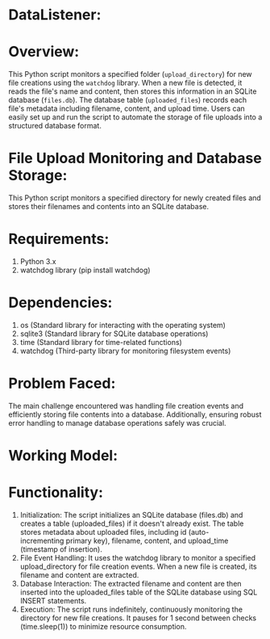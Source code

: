 # DataListener:

# Overview:

This Python script monitors a specified folder (`upload_directory`) for new file creations using the `watchdog` library. When a new file is detected, it reads the file's name and content, then stores this information in an SQLite database (`files.db`). The database table (`uploaded_files`) records each file's metadata including filename, content, and upload time. Users can easily set up and run the script to automate the storage of file uploads into a structured database format.

# File Upload Monitoring and Database Storage:

This Python script monitors a specified directory for newly created files and stores their filenames and contents into an SQLite database.

# Requirements:

1. Python 3.x  
2. watchdog library (pip install watchdog)  
   
# Dependencies:

1. os (Standard library for interacting with the operating system)  
2. sqlite3 (Standard library for SQLite database operations)  
3. time (Standard library for time-related functions)  
4. watchdog (Third-party library for monitoring filesystem events)  
   
# Problem Faced:

The main challenge encountered was handling file creation events and efficiently storing file contents into a database. Additionally, ensuring robust error handling to manage database operations safely was crucial.

# Working Model:

# Functionality:

1. Initialization: The script initializes an SQLite database (files.db) and creates a table (uploaded_files) if it doesn't already exist. The table stores metadata about uploaded files, including id (auto-        
   incrementing primary key), filename, content, and upload_time (timestamp of insertion).
2. File Event Handling: It uses the watchdog library to monitor a specified upload_directory for file creation events. When a new file is created, its filename and content are extracted.
3. Database Interaction: The extracted filename and content are then inserted into the uploaded_files table of the SQLite database using SQL INSERT statements.
4. Execution: The script runs indefinitely, continuously monitoring the directory for new file creations. It pauses for 1 second between checks (time.sleep(1)) to minimize resource consumption.
